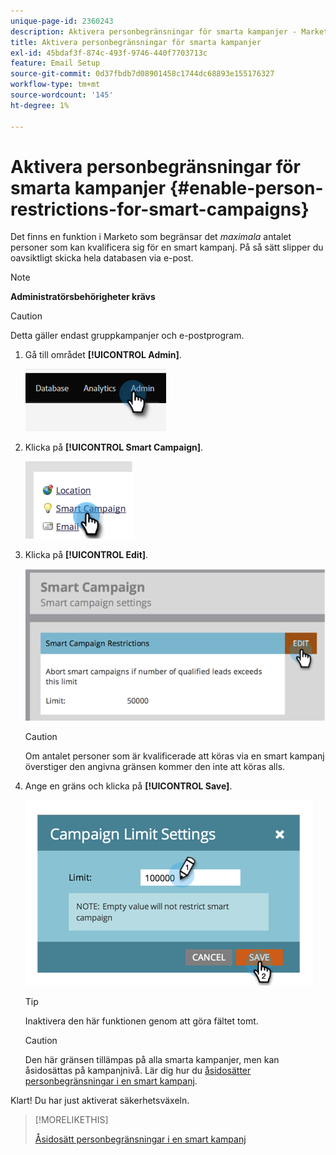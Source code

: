```yaml
---
unique-page-id: 2360243
description: Aktivera personbegränsningar för smarta kampanjer - Marketo Docs - produktdokumentation
title: Aktivera personbegränsningar för smarta kampanjer
exl-id: 45bdaf3f-874c-493f-9746-440f7703713c
feature: Email Setup
source-git-commit: 0d37fbdb7d08901458c1744dc68893e155176327
workflow-type: tm+mt
source-wordcount: '145'
ht-degree: 1%

---
```


# Aktivera personbegränsningar för smarta kampanjer {#enable-person-restrictions-for-smart-campaigns}

Det finns en funktion i Marketo som begränsar det _maximala_ antalet personer som kan kvalificera sig för en smart kampanj. På så sätt slipper du oavsiktligt skicka hela databasen via e-post.

>[!NOTE]
>
>**Administratörsbehörigheter krävs**

>[!CAUTION]
>
>Detta gäller endast gruppkampanjer och e-postprogram.

1. Gå till området **[!UICONTROL Admin]**.

   ![](assets/enable-person-restrictions-for-smart-campaigns-1.png)

1. Klicka på **[!UICONTROL Smart Campaign]**.

   ![](assets/enable-person-restrictions-for-smart-campaigns-2.png)

1. Klicka på **[!UICONTROL Edit]**.

   ![](assets/enable-person-restrictions-for-smart-campaigns-3.png)

   >[!CAUTION]
   >
   >Om antalet personer som är kvalificerade att köras via en smart kampanj överstiger den angivna gränsen kommer den inte att köras alls.

1. Ange en gräns och klicka på **[!UICONTROL Save]**.

   ![](assets/enable-person-restrictions-for-smart-campaigns-4.png)

   >[!TIP]
   >
   >Inaktivera den här funktionen genom att göra fältet tomt.

   >[!CAUTION]
   >
   >Den här gränsen tillämpas på alla smarta kampanjer, men kan åsidosättas på kampanjnivå. Lär dig hur du [åsidosätter personbegränsningar i en smart kampanj](/help/marketo/product-docs/core-marketo-concepts/smart-campaigns/using-smart-campaigns/override-person-restrictions-in-a-smart-campaign.md).

Klart! Du har just aktiverat säkerhetsväxeln.

>[!MORELIKETHIS]
>
>[Åsidosätt personbegränsningar i en smart kampanj](/help/marketo/product-docs/core-marketo-concepts/smart-campaigns/using-smart-campaigns/override-person-restrictions-in-a-smart-campaign.md)
